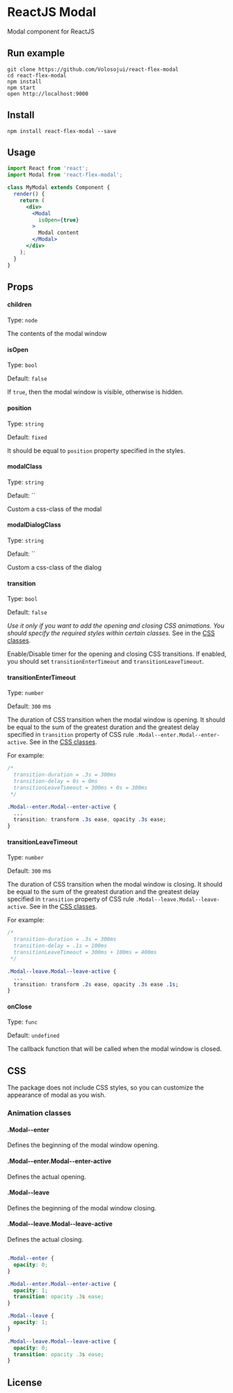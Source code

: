 # ReactJS Modal
Modal component for ReactJS

## Run example

```shell
git clone https://github.com/Volosojui/react-flex-modal
cd react-flex-modal
npm install
npm start
open http://localhost:9000
```

## Install

```shell
npm install react-flex-modal --save
```

## Usage

```jsx
import React from 'react';
import Modal from 'react-flex-modal';

class MyModal extends Component {
  render() {
    return (
      <div>
        <Modal
          isOpen={true}
        >
          Modal content
        </Modal>
      </div>
    );
  }
}

```

## Props

#### children
Type: `node`

The contents of the modal window

#### isOpen
Type: `bool`

Default: `false`

If `true`, then the modal window is visible, otherwise is hidden.

#### position
Type: `string`

Default: `fixed`

It should be equal to `position` property specified in the styles.

#### modalClass
Type: `string`

Default: ``

Custom a css-class of the modal

#### modalDialogClass
Type: `string`

Default: ``

Custom a css-class of the dialog

#### transition
Type: `bool`

Default: `false`

*Use it only if you want to add the opening and closing CSS animations. You should specify the required styles within certain classes.* See in the [CSS classes](#css-classes).

Enable/Disable timer for the opening and closing CSS transitions. If enabled, you should set `transitionEnterTimeout` and `transitionLeaveTimeout`.

#### transitionEnterTimeout
Type: `number`

Default: `300` ms

The duration of CSS transition when the modal window is opening.
It should be equal to the sum of the greatest duration and the greatest delay specified in `transition` property of CSS rule `.Modal--enter.Modal--enter-active`. See in the [CSS classes](#css-classes).

For example:
```css
/*
  transition-duration = .3s = 300ms
  transition-delay = 0s = 0ms
  transitionLeaveTimeout = 300ms + 0s = 300ms
 */

.Modal--enter.Modal--enter-active {
  ...
  transition: transform .3s ease, opacity .3s ease;
}
```

#### transitionLeaveTimeout
Type: `number`

Default: `300` ms

The duration of CSS transition when the modal window is closing.
It should be equal to the sum of the greatest duration and the greatest delay specified in `transition` property of CSS rule `.Modal--leave.Modal--leave-active`. See in the [CSS classes](#css-classes).

For example:
```css
/*
  transition-duration = .3s = 300ms
  transition-delay = .1s = 100ms
  transitionLeaveTimeout = 300ms + 100ms = 400ms
 */

.Modal--leave.Modal--leave-active {
  ...
  transition: transform .2s ease, opacity .3s ease .1s;
}
```

#### onClose
Type: `func`

Default: `undefined`

The callback function that will be called when the modal window is closed.

## CSS

The package does not include CSS styles, so you can customize the appearance of modal as you wish.

### Animation classes

#### .Modal--enter
Defines the beginning of the modal window opening.

#### .Modal--enter.Modal--enter-active
Defines the actual opening.

#### .Modal--leave
Defines the beginning of the modal window closing.

#### .Modal--leave.Modal--leave-active
Defines the actual closing.

```css

.Modal--enter {
  opacity: 0;
}

.Modal--enter.Modal--enter-active {
  opacity: 1;
  transition: opacity .3s ease;
}

.Modal--leave {
  opacity: 1;
}

.Modal--leave.Modal--leave-active {
  opacity: 0;
  transition: opacity .3s ease;
}
```

## License